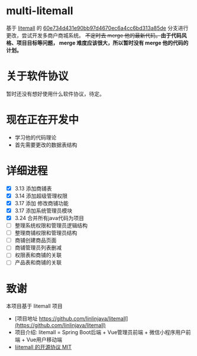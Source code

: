 # multi-litemall

基于 [litemall](https://github.com/linlinjava/litemall) 的 [60e734d431e90bb97d4670ec6a4cc6bd313a85de](https://github.com/linlinjava/litemall/commit/60e734d431e90bb97d4670ec6a4cc6bd313a85de) 分支进行更改，尝试开发多商户商城系统。
~~不定时去 merge 他的最新代码。~~**由于代码风格、项目目标等问题， merge 难度应该很大，所以暂时没有 merge 他的代码的计划。** 

# 关于软件协议

暂时还没有想好使用什么软件协议，待定。
 
# 现在正在开发中

* 学习他的代码理论
* 首先需要更改的数据表结构

# 详细进程

- [x] 3.13 添加商铺表
- [x] 3.14 添加超级管理权限
- [x] 3.17 添加 修改商铺功能
- [x] 3.17 添加系统管理员模块
- [x] 3.24 合并所有java代码为项目
- [ ] 整理系统权限和管理员逻辑结构
- [ ] 整理商铺权限和管理员结构
- [ ] 商铺创建商品页面
- [ ] 商铺管理员列表删减
- [ ] 权限表和商铺的关联
- [ ] 产品表和商铺的关联

# 致谢

本项目基于 litemall 项目

* [项目地址 https://github.com/linlinjava/litemall](https://github.com/linlinjava/litemall)
* 项目介绍: litemall = Spring Boot后端 + Vue管理员前端 + 微信小程序用户前端 + Vue用户移动端
* [liitemall 的开源协议 MIT](https://github.com/linlinjava/litemall/blob/master/LICENSE)
